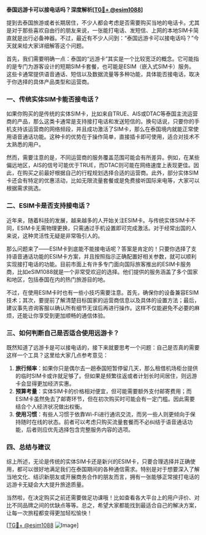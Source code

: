 **泰国远游卡可以接电话吗？深度解析[[TG💪+ @esim1088](https://t.me/s/esim1088)]**

提到去泰国旅游或者长期居住，不少人都会考虑是否需要购买当地的电话卡。尤其是对于那些喜欢自由行的朋友来说，一张能打电话、发短信、上网的本地SIM卡简直就是出行必备神器。不过，最近有不少人问到：“泰国远游卡可以接电话吗？”今天就来给大家详细解答这个问题。

首先，我们需要明确一点：泰国的“远游卡”其实是一个比较宽泛的概念。它可能指的是专门为游客设计的短期SIM卡套餐，也可能是ESIM（嵌入式SIM卡）服务。这些卡通常提供语音通话、短信以及数据流量等多种功能，具体能否接电话，取决于你选择的具体产品类型和运营商。

### **一、传统实体SIM卡能否接电话？**

如果你购买的是传统的实体SIM卡，比如来自TRUE、AIS或DTAC等泰国主流运营商的产品，那么这类卡通常是支持接打电话和发送短信的。换句话说，只要你的手机支持该运营商的网络频段，并且成功激活了SIM卡，那么在泰国境内就能正常使用语音通话功能。这种卡的优势在于操作简单，直接插卡即可使用，适合对技术不太熟悉的用户。

然而，需要注意的是，不同运营商的服务覆盖范围可能会有所差异。例如，在某些偏远地区，AIS的信号可能优于TRUE，而DTAC则可能在网络速度上表现更佳。因此，在购买之前最好根据自己的行程规划选择合适的运营商。此外，部分实体SIM卡还会有特定的优惠活动，比如无限流量套餐或是免费接听国际来电等，大家可以根据需求挑选。

### **二、ESIM卡是否支持接电话？**

近年来，随着科技的发展，越来越多的人开始关注ESIM卡。与传统实体SIM卡不同，ESIM卡无需物理更换，只需通过手机设置即可完成激活。对于经常出国的人来说，这种灵活性无疑是非常吸引人的。

那么问题来了——ESIM卡到底能不能接电话呢？答案是肯定的！只要你选择了支持语音通话功能的ESIM卡方案，并且按照指示正确配置好相关参数，就可以顺利实现接打电话的功能。目前市面上有许多专门面向国际旅客推出的ESIM卡服务商，比如eSIM1088就是一个非常受欢迎的选择。他们提供的服务涵盖了多个国家和地区，包括泰国在内的热门旅游目的地。

不过，在使用ESIM卡时也有一些小技巧需要注意。首先，确保你的设备兼容ESIM技术；其次，要提前了解清楚目标国家的运营商信息以及具体的设置方法；最后，建议事先咨询客服以确认所有细节无误后再进行操作。这样不仅能避免不必要的麻烦，还能让你享受到更加顺畅的通信体验。

### **三、如何判断自己是否适合使用远游卡？**

既然知道了远游卡是可以接电话的，接下来就要思考一个问题：自己是否真的需要这样一个工具？这里给大家几点参考意见：

1. **旅行频率**：如果你只是偶尔去一趟泰国短暂停留几天，那么租借机场柜台提供的临时SIM卡或许就足够了。但如果是频繁往返或者计划长时间居住，则远游卡会显得更加经济实惠。
2. **预算考量**：实体SIM卡的价格相对便宜，但可能需要额外支付邮寄费用；而ESIM卡虽然免去了邮寄环节，但在初次购买时可能会有一定门槛。因此需要结合个人经济状况做出权衡。
3. **使用习惯**：有些人习惯于依靠Wi-Fi进行通讯交流，而另一些人则更倾向于保持随时在线的状态。前者可以考虑只购买流量套餐而不必纠结于语音通话功能，后者则应优先选择包含完整服务内容的选项。

### **四、总结与建议**

综上所述，无论是传统的实体SIM卡还是新兴的ESIM卡，只要合理选择并正确使用，都可以很好地满足我们在泰国期间的各种通信需求。特别是对于想要深入了解当地文化、结识新朋友或开展商务合作的朋友而言，拥有一张能够正常接打电话的远游卡无疑会大大提升旅途质量。

当然啦，在决定购买之前还需要做足功课哦！比如查看各大平台上的用户评价、对比不同品牌之间的优缺点等等。总之，希望大家都能找到最适合自己的解决方案，让每一次旅程都变得更加轻松愉快！

[[TG💪+ @esim1088](https://t.me/s/esim1088) ![Image](https://i.postimg.cc/4NQfJmqS/Snipaste-2025-05-13-00-14-12.png)]